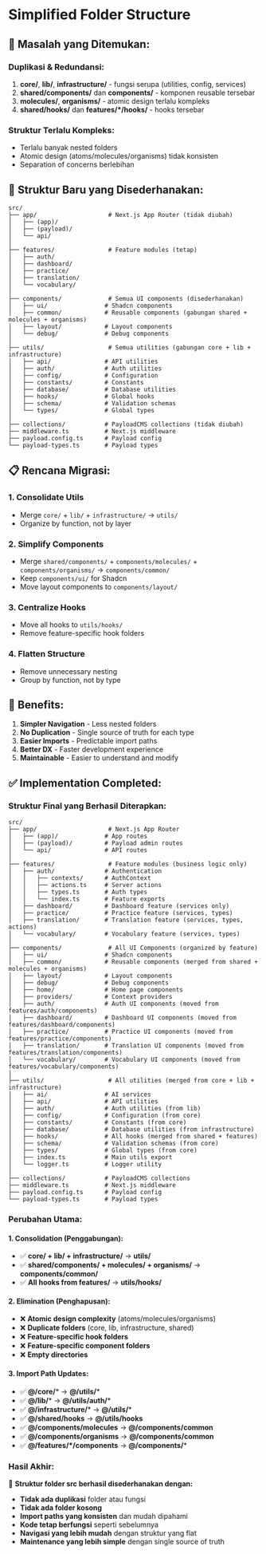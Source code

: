# Simplified Folder Structure

## 🎯 **Masalah yang Ditemukan:**

### **Duplikasi & Redundansi:**
1. **core/**, **lib/**, **infrastructure/** - fungsi serupa (utilities, config, services)
2. **shared/components/** dan **components/** - komponen reusable tersebar
3. **molecules/**, **organisms/** - atomic design terlalu kompleks
4. **shared/hooks/** dan **features/*/hooks/** - hooks tersebar

### **Struktur Terlalu Kompleks:**
- Terlalu banyak nested folders
- Atomic design (atoms/molecules/organisms) tidak konsisten
- Separation of concerns berlebihan

## 🚀 **Struktur Baru yang Disederhanakan:**

```
src/
├── app/                    # Next.js App Router (tidak diubah)
│   ├── (app)/
│   ├── (payload)/
│   └── api/
│
├── features/               # Feature modules (tetap)
│   ├── auth/
│   ├── dashboard/
│   ├── practice/
│   ├── translation/
│   └── vocabulary/
│
├── components/             # Semua UI components (disederhanakan)
│   ├── ui/                # Shadcn components
│   ├── common/            # Reusable components (gabungan shared + molecules + organisms)
│   ├── layout/            # Layout components
│   └── debug/             # Debug components
│
├── utils/                  # Semua utilities (gabungan core + lib + infrastructure)
│   ├── api/               # API utilities
│   ├── auth/              # Auth utilities
│   ├── config/            # Configuration
│   ├── constants/         # Constants
│   ├── database/          # Database utilities
│   ├── hooks/             # Global hooks
│   ├── schema/            # Validation schemas
│   └── types/             # Global types
│
├── collections/           # PayloadCMS collections (tidak diubah)
├── middleware.ts          # Next.js middleware
├── payload.config.ts      # Payload config
└── payload-types.ts       # Payload types
```

## 📋 **Rencana Migrasi:**

### **1. Consolidate Utils**
- Merge `core/` + `lib/` + `infrastructure/` → `utils/`
- Organize by function, not by layer

### **2. Simplify Components**
- Merge `shared/components/` + `components/molecules/` + `components/organisms/` → `components/common/`
- Keep `components/ui/` for Shadcn
- Move layout components to `components/layout/`

### **3. Centralize Hooks**
- Move all hooks to `utils/hooks/`
- Remove feature-specific hook folders

### **4. Flatten Structure**
- Remove unnecessary nesting
- Group by function, not by type

## 🎯 **Benefits:**

1. **Simpler Navigation** - Less nested folders
2. **No Duplication** - Single source of truth for each type
3. **Easier Imports** - Predictable import paths
4. **Better DX** - Faster development experience
5. **Maintainable** - Easier to understand and modify

## ✅ **Implementation Completed:**

### **Struktur Final yang Berhasil Diterapkan:**

```
src/
├── app/                    # Next.js App Router
│   ├── (app)/             # App routes
│   ├── (payload)/         # Payload admin routes
│   └── api/               # API routes
│
├── features/               # Feature modules (business logic only)
│   ├── auth/              # Authentication
│   │   ├── contexts/      # AuthContext
│   │   ├── actions.ts     # Server actions
│   │   ├── types.ts       # Auth types
│   │   └── index.ts       # Feature exports
│   ├── dashboard/         # Dashboard feature (services only)
│   ├── practice/          # Practice feature (services, types)
│   ├── translation/       # Translation feature (services, types, actions)
│   └── vocabulary/        # Vocabulary feature (services, types)
│
├── components/             # All UI Components (organized by feature)
│   ├── ui/                # Shadcn components
│   ├── common/            # Reusable components (merged from shared + molecules + organisms)
│   ├── layout/            # Layout components
│   ├── debug/             # Debug components
│   ├── home/              # Home page components
│   ├── providers/         # Context providers
│   ├── auth/              # Auth UI components (moved from features/auth/components)
│   ├── dashboard/         # Dashboard UI components (moved from features/dashboard/components)
│   ├── practice/          # Practice UI components (moved from features/practice/components)
│   ├── translation/       # Translation UI components (moved from features/translation/components)
│   └── vocabulary/        # Vocabulary UI components (moved from features/vocabulary/components)
│
├── utils/                  # All utilities (merged from core + lib + infrastructure)
│   ├── ai/                # AI services
│   ├── api/               # API utilities
│   ├── auth/              # Auth utilities (from lib)
│   ├── config/            # Configuration (from core)
│   ├── constants/         # Constants (from core)
│   ├── database/          # Database utilities (from infrastructure)
│   ├── hooks/             # All hooks (merged from shared + features)
│   ├── schema/            # Validation schemas (from core)
│   ├── types/             # Global types (from core)
│   ├── index.ts           # Main utils export
│   └── logger.ts          # Logger utility
│
├── collections/           # PayloadCMS collections
├── middleware.ts          # Next.js middleware
├── payload.config.ts      # Payload config
└── payload-types.ts       # Payload types
```

### **Perubahan Utama:**

#### **1. Consolidation (Penggabungan):**
- ✅ **core/ + lib/ + infrastructure/** → **utils/**
- ✅ **shared/components/ + molecules/ + organisms/** → **components/common/**
- ✅ **All hooks from features/** → **utils/hooks/**

#### **2. Elimination (Penghapusan):**
- ❌ **Atomic design complexity** (atoms/molecules/organisms)
- ❌ **Duplicate folders** (core, lib, infrastructure, shared)
- ❌ **Feature-specific hook folders**
- ❌ **Feature-specific component folders**
- ❌ **Empty directories**

#### **3. Import Path Updates:**
- ✅ **@/core/*** → **@/utils/***
- ✅ **@/lib/*** → **@/utils/auth/***
- ✅ **@/infrastructure/*** → **@/utils/***
- ✅ **@/shared/hooks** → **@/utils/hooks**
- ✅ **@/components/molecules** → **@/components/common**
- ✅ **@/components/organisms** → **@/components/common**
- ✅ **@/features/*/components** → **@/components/***

### **Hasil Akhir:**

🎉 **Struktur folder src berhasil disederhanakan dengan:**
- **Tidak ada duplikasi** folder atau fungsi
- **Tidak ada folder kosong**
- **Import paths yang konsisten** dan mudah dipahami
- **Kode tetap berfungsi** seperti sebelumnya
- **Navigasi yang lebih mudah** dengan struktur yang flat
- **Maintenance yang lebih simple** dengan single source of truth
